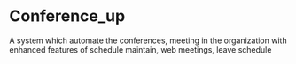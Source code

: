 # Conference_up
A system which automate the conferences, meeting in the organization with enhanced features of schedule maintain, web meetings, leave schedule
